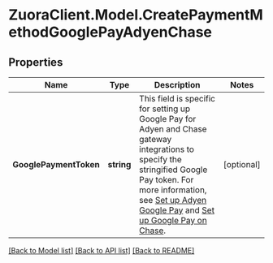 # ZuoraClient.Model.CreatePaymentMethodGooglePayAdyenChase

## Properties

Name | Type | Description | Notes
------------ | ------------- | ------------- | -------------
**GooglePaymentToken** | **string** | This field is specific for setting up Google Pay for Adyen and Chase gateway integrations to specify the stringified Google Pay token. For more information, see [Set up Adyen Google Pay](https://knowledgecenter.zuora.com/Billing/Billing_and_Payments/L_Payment_Methods/Payment_Method_Types/Set_up_Adyen_Google_Pay) and [Set up Google Pay on Chase](https://knowledgecenter.zuora.com/Billing/Billing_and_Payments/L_Payment_Methods/Payment_Method_Types/Set_up_Google_Pay_on_Chase).  | [optional] 

[[Back to Model list]](../README.md#documentation-for-models) [[Back to API list]](../README.md#documentation-for-api-endpoints) [[Back to README]](../README.md)

